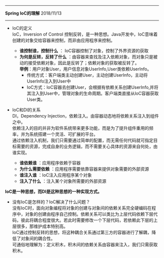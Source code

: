 ********************************************
**Spring IoC的理解**         2018/11/13
********************************************
- IoC的定义    
 IoC，Inversion of Control 控制反转，是一种思想。Java开发中，IoC意味着创建的对象交给容器来控制，而非由应用程序来控制。
  - **谁控制谁，控制什么** ： IoC容器控制了对象，控制了外界资源的获取
  - **为何是反转，反转了什么** ：由容器来查找及注入依赖对象，而对象只是被动的接受依赖对象，因此是反转了；依赖对象的获取被反转了。     
 **举例**：用户对象User，用户信息对象UserInfo,User类依赖UserInfo。  
    - 传统方式：客户端类主动创建User，主动创建UserInfo，主动将UserInfo注入到User中
    - IoC方式：IoC容器去创建User，会根据有依赖关系创建UserInfo,并将其注入到User中，管理对象的生命周期。客户端类直接从IoC容器获取User类。

- IoC和DI的关系    
DI，Dependency Injection，依赖注入。由容器动态地将依赖关系注入到组件之中。   
依赖注入的目的并非为软件系统带来更多功能，而是为了提升组件重用的频率，并为系统搭建一个灵活、可扩展的平台。  
通过依赖注入机制，我们只需要通过简单的配置，而无需任何代码就可指定目标需要的资源，完成自身的业务逻辑，而不需要关心具体的资源来自何处，由谁实现。  
  - **谁依赖谁** ：应用程序依赖于容器
  - **为什么需要依赖** ：应用程序需要依靠容器来提供对象需要的外部资源
  - **谁注入谁** ：IoC注入应用程序某个对象
  - **注入了什么** ：注入某个对象所需要的外部资源

**IoC是一种思想，而DI是这种思想的一种实现方式。**

- 没有IoC是怎样的？IoC解决了什么问题？      
没有IoC时，面向对象编程将对象的创建与对象间的依赖关系完全硬编码在程序中，对象的创建由程序自己控制。依赖关系可以类比为上层代码依赖下层代码，彼此将耦合程度很大。若此时需要修改一个下层代码，若依赖此下层的上层很多，那维护成本特别高。       
IoC通过控制反转的思想，将这种耦合关系通过第三方的容器进行了解耦，降低了对象间的耦合性。       
可通俗地理解为：定义积木，积木间的依赖关系由容器来注入，我们只需获取积木。




